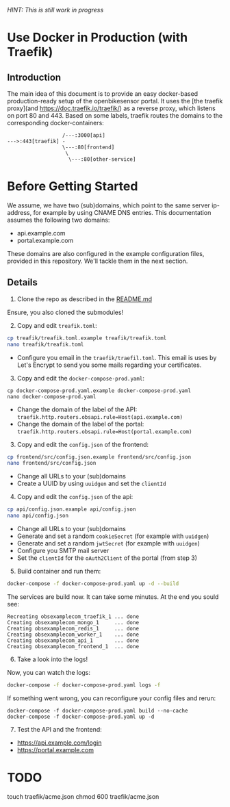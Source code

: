 *HINT: This is still work in progress*

# Use Docker in Production (with Traefik)

## Introduction

The main idea of this document is to provide an easy docker-based production-ready 
setup of the openbikesensor portal. 
It uses the [the traefik proxy](and https://doc.traefik.io/traefik/) as a reverse proxy, 
which listens on port 80 and 443.
Based on some labels, traefik routes the domains to the corresponding docker-containers:

```
                  /---:3000[api]
--->:443[traefik] -
                  \---:80[frontend]
                   \
                    \---:80[other-service]
```

# Before Getting Started

We assume, we have two (sub)domains, which point to the same server ip-address,
for example by using CNAME DNS entries. This documentation assumes the following two domains:

* api.example.com
* portal.example.com

These domains are also configured in the example configuration files,
provided in this repository. We'll tackle them in the next section.

## Details

1) Clone the repo as described in the [README.md](README.md)

Ensure, you also cloned the submodules!

2) Copy and edit `treafik.toml`:

```bash
cp treafik/treafik.toml.example treafik/treafik.toml
nano treafik/treafik.toml
```

* Configure you email in the `traefik/traefil.toml`. 
  This email is uses by Let's Encrypt to send you some mails regarding your certificates.

3) Copy and edit the `docker-compose-prod.yaml`:

```
cp docker-compose-prod.yaml.example docker-compose-prod.yaml
nano docker-compose-prod.yaml
```

* Change the domain of the label of the API:
  `traefik.http.routers.obsapi.rule=Host(api.example.com)`
* Change the domain of the label of the portal:
  `traefik.http.routers.obsapi.rule=Host(portal.example.com)`

3) Copy and edit the `config.json` of the frontend:

```bash
cp frontend/src/config.json.example frontend/src/config.json
nano frontend/src/config.json
```

* Change all URLs to your (sub)domains
* Create a UUID by using `uuidgen` and set the `clientId`

4) Copy and edit the `config.json` of the api:

```bash
cp api/config.json.example api/config.json
nano api/config.json
```

* Change all URLs to your (sub)domains
* Generate and set a random `cookieSecret` (for example with `uuidgen`)
* Generate and set a random `jwtSecret` (for example with `uuidgen`)
* Configure you SMTP mail server
* Set the `clientId` for the `oAuth2Client` of the portal (from step 3)

5) Build container and run them:

```bash
docker-compose -f docker-compose-prod.yaml up -d --build
```

The services are build now. It can take some minutes. 
At the end you sould see:

```
Recreating obsexamplecom_traefik_1 ... done
Creating obsexamplecom_mongo_1     ... done
Creating obsexamplecom_redis_1     ... done
Creating obsexamplecom_worker_1    ... done
Creating obsexamplecom_api_1       ... done
Creating obsexamplecom_frontend_1  ... done
```

6) Take a look into the logs!

Now, you can watch the logs:

```bash
docker-compose -f docker-compose-prod.yaml logs -f
```

If something went wrong, you can reconfigure your config files and rerun:

```
docker-compose -f docker-compose-prod.yaml build --no-cache
docker-compose -f docker-compose-prod.yaml up -d
```

7) Test the API and the frontend:

* https://api.example.com/login
* https://portal.example.com


# TODO

touch traefik/acme.json
chmod 600 traefik/acme.json